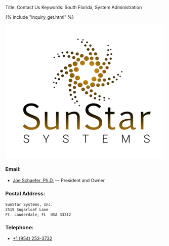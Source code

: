 Title: Contact Us
Keywords: South Florida, System Administration

<div class="float-lg-right">
{% include "inquiry_get.html" %}
</div>

![SunStar Systems](images/sunstarlogowhole.png)

### Email:

- [Joe Schaefer, Ph.D.](mailto://joe@sunstarsys.com) &mdash; President and Owner

### Postal Address:

    SunStar Systems, Inc.
    2519 Sugarloaf Lane
    Ft. Lauderdale, FL  USA 33312

### Telephone:

- [+1 (954) 253-3732](tel://1.954.253.3732/)

<div style="height: 650px">&nbsp;<br/></div>
